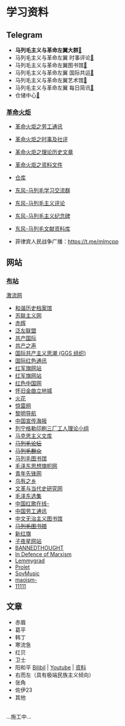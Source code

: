 # 学习资料

## Telegram
- **马列毛主义与革命左翼大群**[🔗](https://t.me/longlivemarxleninmaoist)
- 马列毛主义与革命左翼 时事评论[🔗](https://t.me/eventstracing)
- 马列毛主义与革命左翼图书馆[🔗](https://t.me/taipingtianguo)
- 马列毛主义与革命左翼 国际共运[🔗](https://t.me/statelesscommunism)
- 马列毛主义与革命左翼艺术馆[🔗](https://t.me/leftart)
- 马列毛主义与革命左翼 每日简讯[🔗](https://t.me/voiceofmaoist)
- 仓储中心[🔗](https://t.me/MLMismLibrary)

### [**革命火炬**](https://t.me/gczy2022)
- [革命火炬之劳工通讯](https://t.me/gczy2023worker)
- [革命火炬之时事及社评](https://t.me/gczy2023news)
- [革命火炬之理论历史文章](https://t.me/gczy2023history)
- [革命火炬之资料文件](https://t.me/gczy2023document)
- [仓库](https://t.me/xintianmlmwall)

- [东风-马列毛学习交流群](https://t.me/MarxismLeninismDongfeng)
- [东风-马列毛主义评论](https://t.me/dongfengmaliemaozhuyipipan)
- [东风-马列毛主义纪念碑](https://t.me/DongFengMlmNews)
- [东风-马列毛文献资料库](https://t.me/DFMLMlib)

- 菲律宾人民战争广播：https://t.me/mlmcpp

## 网站
### [**布站**](https://longlivemarxleninmaoism.online/)
[激流网](https://jiliuwang.net/)
- [和谐历史档案馆](https://banned-historical-archives.github.io)
- [苏联主义网](www.cccpism.com)
- [赤辉](https://chihuimlm.wordpress.com)
- [泛左联盟](https://www.fanzuoism.com/)
- [共产国际](https://maoism.freeflarum.com/)
- [共产之声](https://gongchanzhishen.wordpress.com)
- [国际共产主义思潮 (GGS 组织) ](https://zh.internationalism.org)
- [国际红色通讯](https://irn.red)
- [红军旗网站](www.mzdbl.cn)
- [红军旗网站](www.mzdbl.cn)
- [红色中国网](redchinacn.net/portal.php)
- [怀旧金曲立地城](https://ip.lidicity.com/hj/cn/hsjd.html)
- [火花](https://marxist.tw)
- [惊雷网](https://www.jinglei1917.net)
- [黎明导航](https://mlmnavigation.wordpress.com)
- [中国宣传海报](https://chineseposters.net/)
- [列宁格勒印刷三厂工人理论小组](https://lenin3print.github.io/)
- [马克思主义文库](https://www.marxists.org/chinese/index.html)
- [~~马列毛论坛~~](https://newluntan.mlmlib.top)
- [~~马列毛群众~~](https://mlmmlm.icu/index.php/首页)
- [马列毛图书馆](https://maozhuyi.home.blog/)
- [毛泽东思想旗帜网](www.maoflag.cc/portal.php)
- [青年先锋网](https://communism1917.wordpress.com)
- [乌有之乡](m.wyzxwk.com)
- [文革与当代史研究网](https://difangwenge.org/forum.php)
- [毛泽东选集](https://liyandi.gitbooks.io/maozedongxuanji/content/)
- [中国红歌在线-](https://mp3.hot1949.com)
- [中国劳工通讯](https://clb.org.hk/zh-hans)
- [中文无治主义图书馆](https://zh.anarchistlibraries.net/special/index)
- [~~马列毛图书馆~~](https://book.mlmlib.top)
- [新红旗](https://newhongqi.org/)
- [子夜星网站](http://www.ziyexing.com/)
- [BANNEDTHOUGHT](https://bannedthought.net/)
- [In Defence of Marxism](https://www.marxist.com)
- [Lemmygrad](https://lemmygrad.ml)
- [Prolet](https://github.com/ProletRevDicta/Prolet)
- [SovMusic](www.sovmusic.ru/index.php)
- [maoism-](https://github.com/bitface9527/maoism-)
- [11111](22222)

## 文章
- 赤眉
- 葛平
- 韩丁
- 寒流急
- 红贝
- 卫士
- 阳和平 [Bilibil](https://space.bilibili.com/605727461/) | [Youtube](https://www.youtube.com/@peaceyang1952) | [资料](https://t.me/taipingtianguo/2312)
- 右而左（具有极端民族主义倾向）
- 张角
- 佐伊23
- 其他

<br>...施工中...<br><br>

